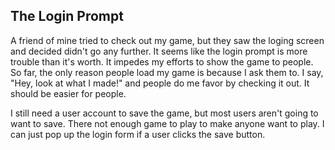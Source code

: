 ## The Login Prompt

A friend of mine tried to check out my game, but they saw the loging screen and decided didn't go any further.  It seems like the login prompt is more trouble than it's worth.  It impedes my efforts to show the game to people.  So far, the only reason people load my game is because I ask them to.  I say, "Hey, look at what I made!" and people do me favor by checking it out.  It should be easier for people.

I still need a user account to save the game, but most users aren't going to want to save.  There not enough game to play to make anyone want to play.  I can just pop up the login form if a user clicks the save button.